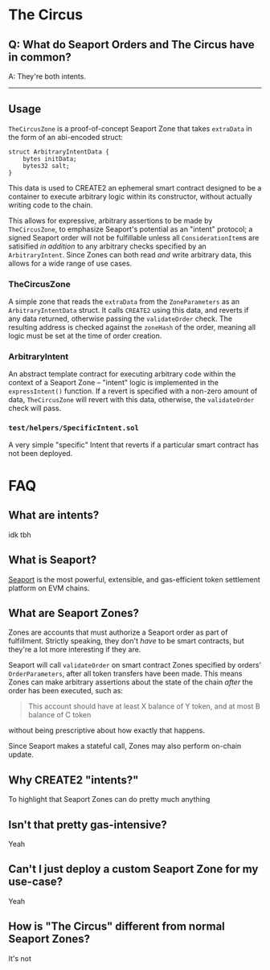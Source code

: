 # The Circus

## Q: What do Seaport Orders and The Circus have in common?
A: They're both intents.

----

## Usage

`TheCircusZone` is a proof-of-concept Seaport Zone that takes `extraData` in the form of an abi-encoded struct:

```solidity
struct ArbitraryIntentData {
    bytes initData;
    bytes32 salt;
}
```

This data is used to CREATE2 an ephemeral smart contract designed to be a container to execute arbitrary logic within its constructor, without actually writing code to the chain.

This allows for expressive, arbitrary assertions to be made by `TheCircusZone`, to emphasize Seaport's potential as an "intent" protocol; a signed Seaport order will not be fulfillable unless all `ConsiderationItem`s are satisified _in addition_ to any arbitrary checks specified by an `ArbitraryIntent`. Since Zones can both read _and_ write arbitrary data, this allows for a wide range of use cases.

### TheCircusZone

A simple zone that reads the `extraData` from the `ZoneParameters` as an `ArbitraryIntentData` struct. It calls `CREATE2` using this data, and reverts if any data returned, otherwise passing the `validateOrder` check. The resulting address is checked against the `zoneHash` of the order, meaning all logic must be set at the time of order creation.

### ArbitraryIntent

An abstract template contract for executing arbitrary code within the context of a Seaport Zone – "intent" logic is implemented in the `expressIntent()` function. If a revert is specified with a non-zero amount of data, `TheCircusZone` will revert with this data, otherwise, the `validateOrder` check will pass.

### `test/helpers/SpecificIntent.sol`

A very simple "specific" Intent that reverts if a particular smart contract has not been deployed.

# FAQ

## What are intents?
idk tbh

## What is Seaport?
[Seaport](https://github.com/ProjectOpenSea/seaport) is the most powerful, extensible, and gas-efficient token settlement platform on EVM chains.

## What are Seaport Zones?
Zones are accounts that must authorize a Seaport order as part of fulfillment. Strictly speaking, they don't _have_ to be smart contracts, but they're a lot more interesting if they are.

Seaport will call `validateOrder` on smart contract Zones specified by orders' `OrderParameters`, after all token transfers have been made. This means Zones can make arbitrary assertions about the state of the chain _after_ the order has been executed, such as:

> This account should have at least X balance of Y token, and at most B balance of C token

without being prescriptive about how exactly that happens.

Since Seaport makes a stateful call, Zones may also perform on-chain update.

## Why CREATE2 "intents?"
To highlight that Seaport Zones can do pretty much anything

## Isn't that pretty gas-intensive?
Yeah

## Can't I just deploy a custom Seaport Zone for my use-case?
Yeah

## How is "The Circus" different from normal Seaport Zones?
It's not